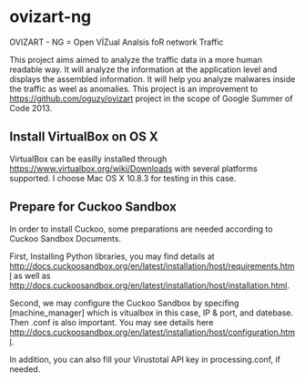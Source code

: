 ovizart-ng
==========

OVIZART - NG = Open VİZual Analsis foR network Traffic

This project aims aimed to analyze the traffic data in a more human readable way. 
It will analyze the information at the application level and displays the assembled information. 
It will help you analyze malwares inside the traffic as weel as anomalies. This project is an improvement to https://github.com/oguzy/ovizart project
in the scope of Google Summer of Code 2013.

Install VirtualBox on OS X
---------
VirtualBox can be easilly installed through https://www.virtualbox.org/wiki/Downloads with several platforms supported.
I choose Mac OS X 10.8.3 for testing in this case.

Prepare for Cuckoo Sandbox
----------
In order to install Cuckoo, some preparations are needed according to Cuckoo Sandbox Documents. 

First, Installing Python libraries, you may find details at http://docs.cuckoosandbox.org/en/latest/installation/host/requirements.html
as well as http://docs.cuckoosandbox.org/en/latest/installation/host/installation.html.

Second, we may configure the Cuckoo Sandbox by specifing [machine_manager] which is vitualbox in this case, IP & port, and datebase.
Then <machinemanager>.conf is also important. You may see details here http://docs.cuckoosandbox.org/en/latest/installation/host/configuration.html.

In addition, you can also fill your Virustotal API key in processing.conf, if needed.



